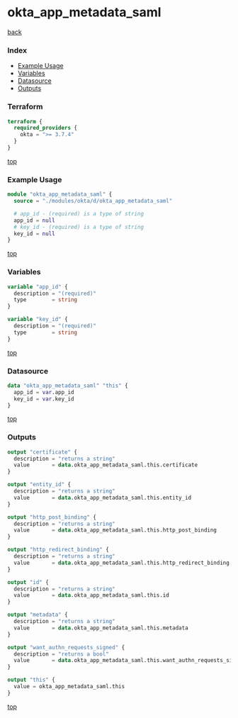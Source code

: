 # okta_app_metadata_saml

[back](../okta.md)

### Index

- [Example Usage](#example-usage)
- [Variables](#variables)
- [Datasource](#datasource)
- [Outputs](#outputs)

### Terraform

```terraform
terraform {
  required_providers {
    okta = ">= 3.7.4"
  }
}
```

[top](#index)

### Example Usage

```terraform
module "okta_app_metadata_saml" {
  source = "./modules/okta/d/okta_app_metadata_saml"

  # app_id - (required) is a type of string
  app_id = null
  # key_id - (required) is a type of string
  key_id = null
}
```

[top](#index)

### Variables

```terraform
variable "app_id" {
  description = "(required)"
  type        = string
}

variable "key_id" {
  description = "(required)"
  type        = string
}
```

[top](#index)

### Datasource

```terraform
data "okta_app_metadata_saml" "this" {
  app_id = var.app_id
  key_id = var.key_id
}
```

[top](#index)

### Outputs

```terraform
output "certificate" {
  description = "returns a string"
  value       = data.okta_app_metadata_saml.this.certificate
}

output "entity_id" {
  description = "returns a string"
  value       = data.okta_app_metadata_saml.this.entity_id
}

output "http_post_binding" {
  description = "returns a string"
  value       = data.okta_app_metadata_saml.this.http_post_binding
}

output "http_redirect_binding" {
  description = "returns a string"
  value       = data.okta_app_metadata_saml.this.http_redirect_binding
}

output "id" {
  description = "returns a string"
  value       = data.okta_app_metadata_saml.this.id
}

output "metadata" {
  description = "returns a string"
  value       = data.okta_app_metadata_saml.this.metadata
}

output "want_authn_requests_signed" {
  description = "returns a bool"
  value       = data.okta_app_metadata_saml.this.want_authn_requests_signed
}

output "this" {
  value = okta_app_metadata_saml.this
}
```

[top](#index)